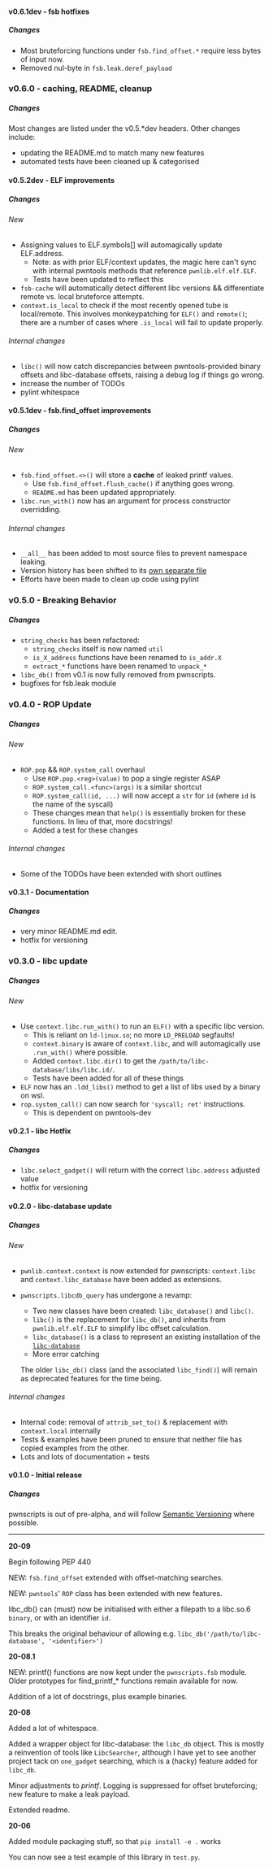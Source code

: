 #### v0.6.1dev - fsb hotfixes
##### Changes
 * Most bruteforcing functions under `fsb.find_offset.*` require less bytes of input now.
 * Removed nul-byte in `fsb.leak.deref_payload`

### v0.6.0 - caching, README, cleanup
##### Changes
Most changes are listed under the v0.5.*dev headers. Other changes include:
 * updating the README.md to match many new features
 * automated tests have been cleaned up & categorised

#### v0.5.2dev - ELF improvements
##### Changes
###### New
 * Assigning values to ELF.symbols[] will automagically update ELF.address.
   * Note: as with prior ELF/context updates, the magic here can't sync with internal pwntools methods that reference `pwnlib.elf.elf.ELF`.
   * Tests have been updated to reflect this
 * `fsb-cache` will automatically detect different libc versions && differentiate remote vs. local bruteforce attempts.
 * `context.is_local` to check if the most recently opened tube is local/remote. This involves monkeypatching for `ELF()` and `remote()`; there are a number of cases where `.is_local` will fail to update properly.
###### Internal changes
 * `libc()` will now catch discrepancies between pwntools-provided binary offsets and libc-database offsets, raising a debug log if things go wrong.
 * increase the number of TODOs
 * pylint whitespace

#### v0.5.1dev - fsb.find_offset improvements
##### Changes
###### New
 * `fsb.find_offset.<>()` will store a **cache** of leaked printf values.
   * Use `fsb.find_offset.flush_cache()` if anything goes wrong.
   * `README.md` has been updated appropriately.
 * `libc.run_with()` now has an argument for process constructor overridding.

###### Internal changes
 * `__all__` has been added to most source files to prevent namespace leaking.
 * Version history has been shifted to its [own separate file](CHANGELOG.md)
 * Efforts have been made to clean up code using pylint

### v0.5.0 - Breaking Behavior

##### Changes
 * `string_checks` has been refactored:
   * `string_checks` itself is now named `util`
   * `is_X_address` functions have been renamed to `is_addr.X`
   * `extract_*` functions have been renamed to `unpack_*`
 * `libc_db()` from v0.1 is now fully removed from pwnscripts.
 * bugfixes for fsb.leak module

### v0.4.0 - ROP Update

##### Changes
###### New
 * `ROP.pop` && `ROP.system_call` overhaul
   * Use `ROP.pop.<reg>(value)` to pop a single register ASAP
   * `ROP.system_call.<func>(args)` is a similar shortcut
   * `ROP.system_call(id, ...)` will now accept a `str` for `id` (where `id` is the name of the syscall)
   * These changes mean that `help()` is essentially broken for these functions. In lieu of that, more docstrings!
   * Added a test for these changes
###### Internal changes
 * Some of the TODOs have been extended with short outlines

#### v0.3.1 - Documentation
##### Changes
 * very minor README.md edit.
 * hotfix for versioning

### v0.3.0 - libc update
##### Changes
###### New
 * Use `context.libc.run_with()` to run an `ELF()` with a specific libc version.
   * This is reliant on `ld-linux.so`; no more `LD_PRELOAD` segfaults!
   * `context.binary` is aware of `context.libc`, and will automagically use `.run_with()` where possible.
   * Added `context.libc.dir()` to get the `/path/to/libc-database/libs/libc.id/`.
   * Tests have been added for all of these things
 * `ELF` now has an `.ldd_libs()` method to get a list of libs used by a binary on wsl.
 * `rop.system_call()` can now search for `'syscall; ret'` instructions.
   * This is dependent on pwntools-dev

#### v0.2.1 - libc Hotfix
##### Changes
 * `libc.select_gadget()` will return with the correct `libc.address` adjusted value
 * hotfix for versioning

#### v0.2.0 - libc-database update
##### Changes
###### New
 * `pwnlib.context.context` is now extended for pwnscripts: `context.libc` and `context.libc_database` have been added as extensions.
 * `pwnscripts.libcdb_query` has undergone a revamp:
     * Two new classes have been created: `libc_database()` and `libc()`.
     * `libc()` is the replacement for `libc_db()`, and inherits from `pwnlib.elf.elf.ELF` to simplify libc offset calculation.
     * `libc_database()` is a class to represent an existing installation of the [`libc-database`](https://github.com/niklasb/libc-database)
     * More error catching
   
   The older `libc_db()` class (and the associated `libc_find()`) will remain as deprecated features for the time being.

###### Internal changes
 * Internal code: removal of `attrib_set_to()` & replacement with `context.local` internally
 * Tests & examples have been pruned to ensure that neither file has copied examples from the other.
 * Lots and lots of documentation + tests

#### v0.1.0 - Initial release
##### Changes
pwnscripts is out of pre-alpha, and will follow [Semantic Versioning](https://semver.org/) where possible.

---

**20-09**

Begin following PEP 440

NEW: `fsb.find_offset` extended with offset-matching searches.

NEW: `pwntools`' `ROP` class has been extended with new features.

libc_db() can (must) now be initialised with either a filepath to a libc.so.6 `binary`, or with an identifier `id`. 

This breaks the original behaviour of allowing e.g. `libc_db('/path/to/libc-database', '<identifier>')`

**20-08.1**

NEW: printf() functions are now kept under the `pwnscripts.fsb` module. Older prototypes for find_printf_* functions remain available for now.

Addition of a lot of docstrings, plus example binaries.

**20-08**

Added a lot of whitespace.

Added a wrapper object for libc-database: the `libc_db` object. This is mostly a reinvention of tools like `LibcSearcher`, although I have yet to see another project tack on `one_gadget` searching, which is a (hacky) feature added for `libc_db`.

Minor adjustments to *printf*. Logging is suppressed for offset bruteforcing; new feature to make a leak payload.

Extended readme.

**20-06**

Added module packaging stuff, so that `pip install -e .` works

You can now see a test example of this library in `test.py`.
